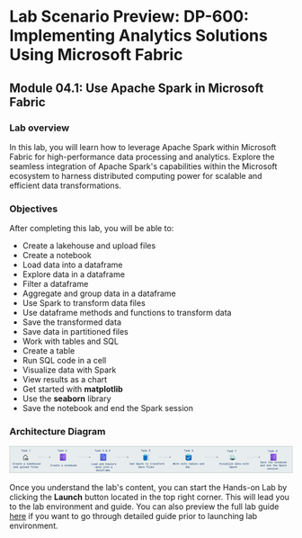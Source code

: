 # Lab Scenario Preview: DP-600: Implementing Analytics Solutions Using Microsoft Fabric

## Module 04.1: Use Apache Spark in Microsoft Fabric

### Lab overview

In this lab, you will learn how to leverage Apache Spark within Microsoft Fabric for high-performance data processing and analytics. Explore the seamless integration of Apache Spark's capabilities within the Microsoft ecosystem to harness distributed computing power for scalable and efficient data transformations.

### Objectives
  
After completing this lab, you will be able to:

- Create a lakehouse and upload files
- Create a notebook
- Load data into a dataframe
- Explore data in a dataframe
- Filter a dataframe
- Aggregate and group data in a dataframe
- Use Spark to transform data files
- Use dataframe methods and functions to transform data
- Save the transformed data
- Save data in partitioned files
- Work with tables and SQL
- Create a table
- Run SQL code in a cell
- Visualize data with Spark
- View results as a chart
- Get started with **matplotlib**
- Use the **seaborn** library
- Save the notebook and end the Spark session

### Architecture Diagram

![](Images/Arch-05.png)

Once you understand the lab's content, you can start the Hands-on Lab by clicking the **Launch** button located in the top right corner. This will lead you to the lab environment and guide. You can also preview the full lab guide [here](https://experience.cloudlabs.ai/#/labguidepreview/dac3d237-bdcf-4093-bceb-1368a2443ff3) if you want to go through detailed guide prior to launching lab environment.